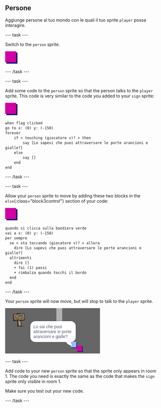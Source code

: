 ## Persone

Aggiunge persone al tuo mondo con le quali il tuo sprite `player` possa interagire.

\--- task \---

Switch to the `person` sprite.

![Person sprite](images/person.png)

\--- /task \---

\--- task \---

Add some code to the `person` sprite so that the person talks to the `player` sprite. This code is very similar to the code you added to your `sign` sprite:

![persona](images/person.png)

```blocks3
when flag clicked
go to x: (0) y: (-150)
forever
    if < touching (giocatore v)? > then
        say [Lo sapevi che puoi attraversare le porte arancioni e gialle?]
    else
        say []
    end
end
```

\--- /task \---

\--- task \---

Allow your `person` sprite to move by adding these two blocks in the `else`{:class="block3control"} section of your code:

![person](images/person.png)

```blocks3
quando si clicca sulla bandiera verde
vai a x: (0) y: (-150)
per sempre 
  se < sta toccando (giocatore v)? > allora 
    dire [Lo sapevi che puoi attraversare le porte arancioni e gialle?]
  altrimenti 
    dire []
    + fai (1) passi
    + rimbalza quando tocchi il bordo
  end
end
```

\--- /task \---

Your `person` sprite will now move, but will stop to talk to the `player` sprite.

![screenshot](images/world-person-test.png)

\--- task \---

Add code to your new `person` sprite so that the sprite only appears in room 1. The code you need is exactly the same as the code that makes the `sign` sprite only visible in room 1.

Make sure you test out your new code.

\--- /task \---